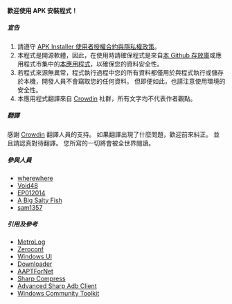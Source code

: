 #### 歡迎使用 APK 安裝程式！

##### 宣告
1. 請遵守 [APK Installer 使用者授權合約與隱私權政策](https://github.com/Paving-Base/APK-Installer/blob/main/Privacy.md)。
2. 本程式是開源軟體，因此，在使用時請確保程式是來自[本 Github 存放庫](https://github.com/Paving-Base/APK-Installer)或應用程式市集中的[本應用程式](https://www.microsoft.com/store/apps/9P2JFQ43FPPG)，以確保您的資料安全性。
3. 若程式來源無異常，程式執行過程中您的所有資料都僅用於與程式執行或儲存於本機，開發人員不會竊取您的任何資料。 但即便如此，也請注意使用環境的安全性。
4. 本應用程式翻譯來自 [Crowdin](https://crowdin.com/project/APKInstaller "Crowdin") 社群，所有文字均不代表作者觀點。

##### 翻譯
感謝 [Crowdin](https://crowdin.com/project/APKInstaller "Crowdin") 翻譯人員的支持。 如果翻譯出現了什麼問題，歡迎前來糾正。 並且請認真對待翻譯。 您所寫的一切將會被全世界閱讀。

##### 參與人員
- [wherewhere](https://github.com/wherewhere)
- [Void48](https://github.com/Void48)
- [EP012014](https://github.com/EP012014)
- [A Big Salty Fish](https://github.com/bigsaltyfishes)
- [sam1357](https://github.com/sam1357)

##### 引用及參考
- [MetroLog](https://github.com/roubachof/MetroLog "MetroLog")
- [Zeroconf](https://github.com/novotnyllc/Zeroconf "Zeroconf")
- [Windows UI](https://github.com/microsoft/microsoft-ui-xaml "Windows UI")
- [Downloader](https://github.com/bezzad/Downloader "Downloader")
- [AAPTForNet](https://github.com/canheo136/QuickLook.Plugin.ApkViewer "AAPTForNet")
- [Sharp Compress](https://github.com/adamhathcock/sharpcompress "Sharp Compress")
- [Advanced Sharp Adb Client](https://github.com/yungd1plomat/AdvancedSharpAdbClient "Advanced Sharp Adb Client")
- [Windows Community Toolkit](https://github.com/CommunityToolkit/WindowsCommunityToolkit "Windows Community Toolkit")